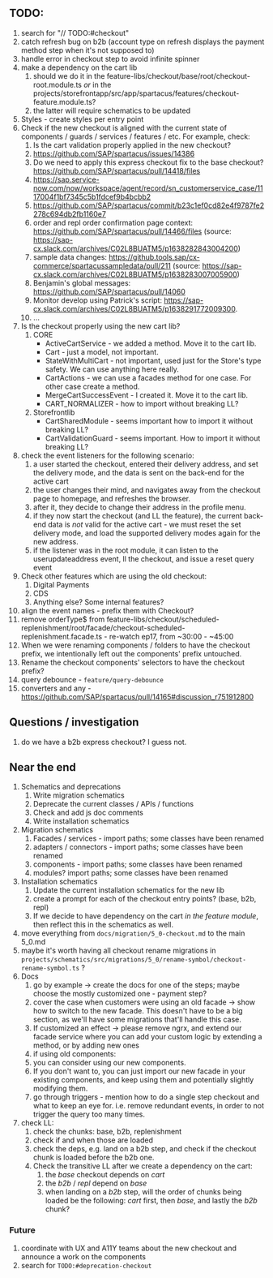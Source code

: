 ## TODO:

1. search for "// TODO:#checkout"
2. catch refresh bug on b2b (account type on refresh displays the payment method step when it's not supposed to)
3. handle error in checkout step to avoid infinite spinner
4. make a dependency on the cart lib
   1. should we do it in the feature-libs/checkout/base/root/checkout-root.module.ts _or_ in the projects/storefrontapp/src/app/spartacus/features/checkout-feature.module.ts?
   2. the latter will require schematics to be updated
5. Styles - create styles per entry point
6. Check if the new checkout is aligned with the current state of components / guards / services / features / etc. For example, check:
   1. Is the cart validation properly applied in the new checkout?
   2. https://github.com/SAP/spartacus/issues/14386
   3. Do we need to apply this express checkout fix to the base checkout? https://github.com/SAP/spartacus/pull/14418/files
   4. https://sap.service-now.com/now/workspace/agent/record/sn_customerservice_case/1117004f1bf7345c5b1fdcef9b4bcbb2
   5. https://github.com/SAP/spartacus/commit/b23c1ef0cd82e4f9787fe2278c694db2fb1160e7
   6. order and repl order confirmation page context: https://github.com/SAP/spartacus/pull/14466/files (source: https://sap-cx.slack.com/archives/C02L8BUATM5/p1638282843004200)
   7. sample data changes: https://github.tools.sap/cx-commerce/spartacussampledata/pull/211 (source: https://sap-cx.slack.com/archives/C02L8BUATM5/p1638283007005900)
   8. Benjamin's global messages: https://github.com/SAP/spartacus/pull/14060
   9. Monitor develop using Patrick's script: https://sap-cx.slack.com/archives/C02L8BUATM5/p1638291772009300. 
   10. ...
7. Is the checkout properly using the new cart lib?
   1. CORE
      - ActiveCartService - we added a method. Move it to the cart lib.
      - Cart - just a model, not important.
      - StateWithMultiCart - not important, used just for the Store's type safety. We can use anything here really. 
      - CartActions - we can use a facades method for one case. For other case create a method.
      - MergeCartSuccessEvent - I created it. Move it to the cart lib.
      - CART_NORMALIZER - how to import without breaking LL?
   2. Storefrontlib
      - CartSharedModule - seems important how to import it without breaking LL?
      - CartValidationGuard - seems important. How to import it without breaking LL?
8.  check the event listeners for the following scenario:
    1.  a user started the checkout, entered their delivery address, and set the delivery mode, and the data is sent on the back-end for the active cart
    2.  the user changes their mind, and navigates away from the checkout page to homepage, and refreshes the browser.
    3.  after it, they decide to change their address in the profile menu. 
    4.  if they now start the checkout (and LL the feature), the current back-end data is _not_ valid for the active cart - we must reset the set delivery mode, and load the supported delivery modes again for the new address.
    5.  if the listener was in the root module, it can listen to the userupdateaddress event, ll the checkout, and issue a reset query event
9. Check other features which are using the old checkout:
   1. Digital Payments
   2. CDS
   3. Anything else? Some internal features?
10. align the event names - prefix them with Checkout?
11. remove orderType$ from feature-libs/checkout/scheduled-replenishment/root/facade/checkout-scheduled-replenishment.facade.ts - re-watch ep17, from ~30:00 - ~45:00
12. When we were renaming components / folders to have the checkout prefix, we intentionally left out the components' prefix untouched.
   1. Rename the checkout components' selectors to have the checkout prefix?
13. query debounce - `feature/query-debounce`
14. converters and any - https://github.com/SAP/spartacus/pull/14165#discussion_r751912800

## Questions / investigation

1. do we have a b2b express checkout? I guess not.

## Near the end

1. Schematics and deprecations
   1. Write migration schematics
   2. Deprecate the current classes / APIs / functions
   3. Check and add js doc comments
   4. Write installation schematics
2. Migration schematics
   1. Facades / services - import paths; some classes have been renamed
   2. adapters / connectors - import paths; some classes have been renamed
   3. components - import paths; some classes have been renamed
   4. modules? import paths; some classes have been renamed
3. Installation schematics
   1. Update the current installation schematics for the new lib
   2. create a prompt for each of the checkout entry points? (base, b2b, repl)
   3. If we decide to have dependency on the cart _in the feature module_, then reflect this in the schematics as well.
4. move everything from `docs/migration/5_0-checkout.md` to the main 5_0.md
5. maybe it's worth having all checkout rename migrations in `projects/schematics/src/migrations/5_0/rename-symbol/checkout-rename-symbol.ts` ?
6. Docs
   1. go by example -> create the docs for one of the steps; maybe choose the mostly customized one - payment step?
   2. cover the case when customers were using an old facade -> show how to switch to the new facade. This doesn't have to be a big section, as we'll have some migrations that'll handle this case.
   3. If customized an effect -> please remove ngrx, and extend our facade service where you can add your custom logic by extending a method, or by adding new ones
   4.  if using old components:
      1. you can consider using our new components. 
      2. If you don't want to, you can just import our new facade in your existing components, and keep using them and potentially slightly modifying them.
   5.  go through triggers - mention how to do a single step checkout and what to keep an eye for. i.e. remove redundant events, in order to not trigger the query too many times.
7. check LL:
   1. check the chunks: base, b2b, replenishment
   2. check if and when those are loaded
   3. check the deps, e.g. land on a b2b step, and check if the checkout chunk is loaded before the b2b one.
   4. Check the transitive LL after we create a dependency on the cart:
      1. the _base_ checkout depends on _cart_
      2. the _b2b_ / _repl_ depend on _base_
      3. when landing on a _b2b_ step, will the order of chunks being loaded be the following: _cart_ first, then _base_, and lastly the _b2b_ chunk?

### Future

1. coordinate with UX and A11Y teams about the new checkout and announce a work on the components
2. search for `TODO:#deprecation-checkout`
